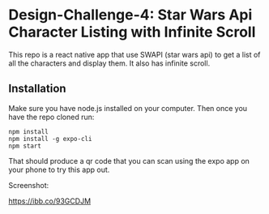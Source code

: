 # Design-Challenge-4: Star Wars Api Character Listing with Infinite Scroll

This repo is a react native app that use SWAPI (star wars api) to get a list of all the characters and display them. It also has infinite scroll. 

## Installation

Make sure you have node.js installed on your computer.  Then once you have the repo cloned run:

```
npm install
npm install -g expo-cli
npm start
```

That should produce a qr code that you can scan using the expo app on your phone to try this app out.

Screenshot:

https://ibb.co/93GCDJM
